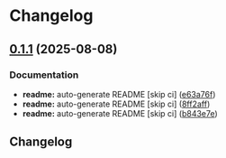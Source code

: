 # Changelog

## [0.1.1](https://github.com/bauer-group/automation-templates/compare/v0.1.0...v0.1.1) (2025-08-08)


### Documentation

* **readme:** auto-generate README [skip ci] ([e63a76f](https://github.com/bauer-group/automation-templates/commit/e63a76f4aa9725c6acef311e2e233bf7e92a54b0))
* **readme:** auto-generate README [skip ci] ([8ff2aff](https://github.com/bauer-group/automation-templates/commit/8ff2affdb009565cd54605ced4f0f592ed7f0de8))
* **readme:** auto-generate README [skip ci] ([b843e7e](https://github.com/bauer-group/automation-templates/commit/b843e7e8a5dce2efe40446268a5f2fb717e43f8b))

## Changelog
